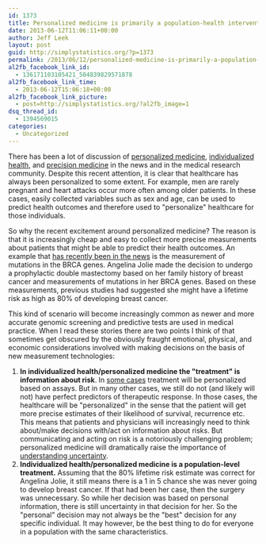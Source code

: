 ```yaml
---
id: 1373
title: Personalized medicine is primarily a population-health intervention
date: 2013-06-12T11:06:11+00:00
author: Jeff Leek
layout: post
guid: http://simplystatistics.org/?p=1373
permalink: /2013/06/12/personalized-medicine-is-primarily-a-population-health-intervention/
al2fb_facebook_link_id:
  - 136171103105421_504839829571878
al2fb_facebook_link_time:
  - 2013-06-12T15:06:18+00:00
al2fb_facebook_link_picture:
  - post=http://simplystatistics.org/?al2fb_image=1
dsq_thread_id:
  - 1394569015
categories:
  - Uncategorized
---
```

There has been a lot of discussion of [personalized medicine](http://en.wikipedia.org/wiki/Personalized_medicine), [individualized health](http://web.jhu.edu/administration/provost/initiatives/ihi/), and [precision medicine](http://www.ucsf.edu/welcome-to-ome) in the news and in the medical research community. Despite this recent attention, it is clear that healthcare has always been personalized to some extent. For example, men are rarely pregnant and heart attacks occur more often among older patients. In these cases, easily collected variables such as sex and age, can be used to predict health outcomes and therefore used to "personalize" healthcare for those individuals.

So why the recent excitement around personalized medicine? The reason is that it is increasingly cheap and easy to collect more precise measurements about patients that might be able to predict their health outcomes. An example that [has recently been in the news](http://www.nytimes.com/2013/05/14/opinion/my-medical-choice.html?_r=0) is the measurement of mutations in the BRCA genes. Angelina Jolie made the decision to undergo a prophylactic double mastectomy based on her family history of breast cancer and measurements of mutations in her BRCA genes. Based on these measurements, previous studies had suggested she might have a lifetime risk as high as 80% of developing breast cancer.

This kind of scenario will become increasingly common as newer and more accurate genomic screening and predictive tests are used in medical practice. When I read these stories there are two points I think of that sometimes get obscured by the obviously fraught emotional, physical, and economic considerations involved with making decisions on the basis of new measurement technologies:

  1. **In individualized health/personalized medicine the "treatment" is information about risk**. In [some cases](http://en.wikipedia.org/wiki/Gleevec) treatment will be personalized based on assays. But in many other cases, we still do not (and likely will not) have perfect predictors of therapeutic response. In those cases, the healthcare will be "personalized" in the sense that the patient will get more precise estimates of their likelihood of survival, recurrence etc. This means that patients and physicians will increasingly need to think about/make decisions with/act on information about risks. But communicating and acting on risk is a notoriously challenging problem; personalized medicine will dramatically raise the importance of [understanding uncertainty](http://understandinguncertainty.org/).
  2. **Individualized health/personalized medicine is a population-level treatment.** Assuming that the 80% lifetime risk estimate was correct for Angelina Jolie, it still means there is a 1 in 5 chance she was never going to develop breast cancer. If that had been her case, then the surgery was unnecessary. So while her decision was based on personal information, there is still uncertainty in that decision for her. So the "personal" decision may not always be the "best" decision for any specific individual. It may however, be the best thing to do for everyone in a population with the same characteristics.